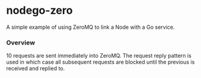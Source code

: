 # nodego-zero

A simple example of using ZeroMQ to link a Node with a Go service.

### Overview

10 requests are sent immediately into ZeroMQ. The request reply pattern is used
 in which case all subsequent requests are blocked until the previous is received
and replied to.
